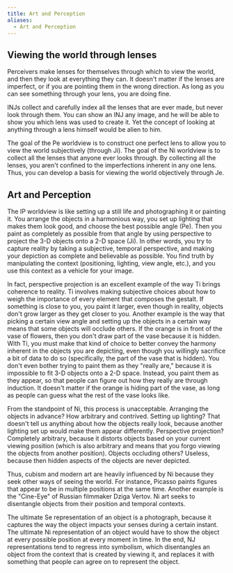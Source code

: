 ```yaml
---
title: Art and Perception
aliases:
  - Art and Perception
---
```

## Viewing the world through lenses

Perceivers make lenses for themselves through which to view the world, and then they look at everything they can. It doesn't matter if the lenses are imperfect, or if you are pointing them in the wrong direction. As long as you can see something through your lens, you are doing fine.

INJs collect and carefully index all the lenses that are ever made, but never look through them. You can show an INJ any image, and he will be able to show you which lens was used to create it. Yet the concept of looking at anything through a lens himself would be alien to him.

The goal of the Pe worldview is to construct one perfect lens to allow you to view the world subjectively (through Ji). The goal of the Ni worldview is to collect all the lenses that anyone ever looks through. By collecting all the lenses, you aren't confined to the imperfections inherent in any one lens. Thus, you can develop a basis for viewing the world objectively through Je.

## Art and Perception

The IP worldview is like setting up a still life and photographing it or painting it. You arrange the objects in a harmonious way, you set up lighting that makes them look good, and choose the best possible angle (Pe). Then you paint as completely as possible from that angle by using perspective to project the 3-D objects onto a 2-D space (Ji). In other words, you try to capture reality by taking a subjective, temporal perspective, and making your depiction as complete and believable as possible. You find truth by manipulating the context (positioning, lighting, view angle, etc.), and you use this context as a vehicle for your image.

In fact, perspective projection is an excellent example of the way Ti brings coherence to reality. Ti involves making subjective choices about how to weigh the importance of every element that composes the gestalt. If something is close to you, you paint it larger, even though in reality, objects don't grow larger as they get closer to you. Another example is the way that picking a certain view angle and setting up the objects in a certain way means that some objects will occlude others. If the orange is in front of the vase of flowers, then you don't draw part of the vase because it is hidden. With Ti, you must make that kind of choice to better convey the harmony inherent in the objects you are depicting, even though you willingly sacrifice a bit of data to do so (specifically, the part of the vase that is hidden). You don't even bother trying to paint them as they "really are," because it is impossible to fit 3-D objects onto a 2-D space. Instead, you paint them as they appear, so that people can figure out how they really are through induction. It doesn't matter if the orange is hiding part of the vase, as long as people can guess what the rest of the vase looks like.

From the standpoint of Ni, this process is unacceptable. Arranging the objects in advance? How arbitrary and contrived. Setting up lighting? That doesn't tell us anything about how the objects really look, because another lighting set up would make them appear differently. Perspective projection? Completely arbitrary, because it distorts objects based on your current viewing position (which is also arbitrary and means that you forgo viewing the objects from another position). Objects occluding others? Useless, because then hidden aspects of the objects are never depicted.

Thus, cubism and modern art are heavily influenced by Ni because they seek other ways of seeing the world. For instance, Picasso paints figures that appear to be in multiple positions at the same time. Another example is the "Cine-Eye" of Russian filmmaker Dziga Vertov. Ni art seeks to disentangle objects from their position and temporal contexts.

The ultimate Se representation of an object is a photograph, because it captures the way the object impacts your senses during a certain instant. The ultimate Ni representation of an object would have to show the object at every possible position at every moment in time. In the end, NJ representations tend to regress into symbolism, which disentangles an object from the context that is created by viewing it, and replaces it with something that people can agree on to represent the object.

